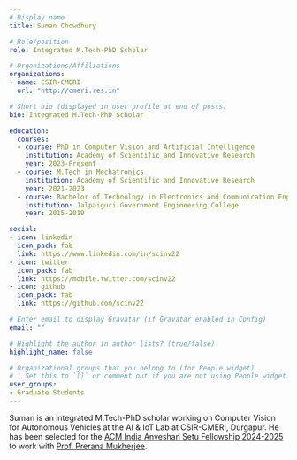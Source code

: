 ```yaml
---
# Display name
title: Suman Chowdhury

# Role/position
role: Integrated M.Tech-PhD Scholar

# Organizations/Affiliations
organizations:
- name: CSIR-CMERI
  url: "http://cmeri.res.in"

# Short bio (displayed in user profile at end of posts)
bio: Integrated M.Tech-PhD Scholar

education:
  courses:
  - course: PhD in Computer Vision and Artificial Intelligence
    institution: Academy of Scientific and Innovative Research
    year: 2023-Present
  - course: M.Tech in Mechatronics
    institution: Academy of Scientific and Innovative Research
    year: 2021-2023
  - course: Bachelor of Technology in Electronics and Communication Engineering
    institution: Jalpaiguri Government Engineering College
    year: 2015-2019

social:
- icon: linkedin
  icon_pack: fab
  link: https://www.linkedin.com/in/scinv22
- icon: twitter
  icon_pack: fab
  link: https://mobile.twitter.com/scinv22
- icon: github
  icon_pack: fab
  link: https://github.com/scinv22

# Enter email to display Gravatar (if Gravatar enabled in Config)
email: ""

# Highlight the author in author lists? (true/false)
highlight_name: false

# Organizational groups that you belong to (for People widget)
#   Set this to `[]` or comment out if you are not using People widget.
user_groups:
- Graduate Students
---
```


Suman is an integrated M.Tech-PhD scholar working on Computer Vision for Autonomous Vehicles at the AI & IoT Lab at CSIR-CMERI, Durgapur. He has been selected for the [ACM India Anveshan Setu Fellowship 2024-2025](https://www.acm.org/articles/acm-india-bulletins/2024/announcing-acm-india-anveshan-setu-fellows) to work with [Prof. Prerana Mukherjee](https://www.jnu.ac.in/content/prerana).
